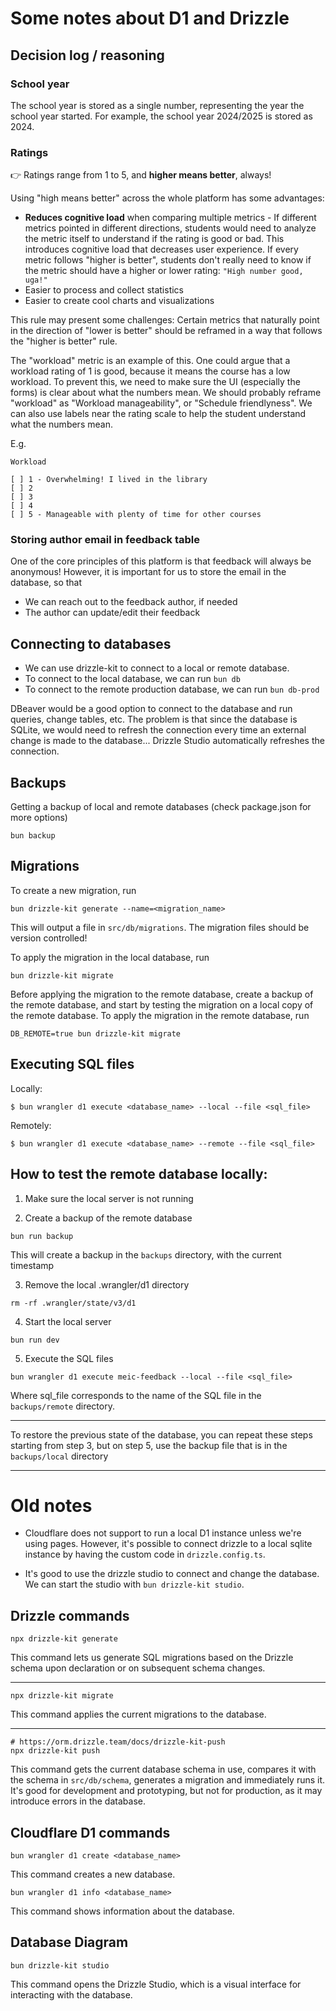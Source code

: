 # Some notes about D1 and Drizzle

## Decision log / reasoning

### School year

The school year is stored as a single number, representing the year the school year started.
For example, the school year 2024/2025 is stored as 2024.

### Ratings

👉 Ratings range from 1 to 5, and **higher means better**, always!

Using "high means better" across the whole platform has some advantages:
 - **Reduces cognitive load** when comparing multiple metrics -
  If different metrics pointed in different directions, students would need to analyze the metric itself to understand if the rating is good or bad.
  This introduces cognitive load that decreases user experience.
  If every metric follows "higher is better", students don't really need to know if the metric should have a higher or lower rating: `"High number good, uga!"`
 - Easier to process and collect statistics
 - Easier to create cool charts and visualizations

This rule may present some challenges:
Certain metrics that naturally point in the direction of "lower is better" should be reframed in a way that follows the "higher is better" rule.

The "workload" metric is an example of this.
One could argue that a workload rating of 1 is good, because it means the course has a low workload.
To prevent this, we need to make sure the UI (especially the forms) is clear about what the numbers mean.
We should probably reframe "workload" as "Workload manageability", or "Schedule friendlyness".
We can also use labels near the rating scale to help the student understand what the numbers mean.

E.g.

```
Workload

[ ] 1 - Overwhelming! I lived in the library
[ ] 2
[ ] 3
[ ] 4
[ ] 5 - Manageable with plenty of time for other courses
```


### Storing author email in feedback table

One of the core principles of this platform is that feedback will always be anonymous!
However, it is important for us to store the email in the database, so that
 - We can reach out to the feedback author, if needed
 - The author can update/edit their feedback


## Connecting to databases

- We can use drizzle-kit to connect to a local or remote database.
- To connect to the local database, we can run `bun db`
- To connect to the remote production database, we can run `bun db-prod`

DBeaver would be a good option to connect to the database and run queries, change tables, etc. The problem is that since the database is SQLite, we would need to refresh the connection every time an external change is made to the database... Drizzle Studio automatically refreshes the connection.

## Backups
Getting a backup of local and remote databases (check package.json for more options)
```
bun backup
```

## Migrations

To create a new migration, run

```
bun drizzle-kit generate --name=<migration_name>
```

This will output a file in `src/db/migrations`.
The migration files should be version controlled!

To apply the migration in the local database, run

```
bun drizzle-kit migrate
```

Before applying the migration to the remote database, create a backup of the remote database, and start by testing the migration on a local copy of the remote database.
To apply the migration in the remote database, run

```
DB_REMOTE=true bun drizzle-kit migrate
```

## Executing SQL files

Locally:
```
$ bun wrangler d1 execute <database_name> --local --file <sql_file>
```

Remotely:
```
$ bun wrangler d1 execute <database_name> --remote --file <sql_file>
```

## How to test the remote database locally:

1. Make sure the local server is not running

2. Create a backup of the remote database
```
bun run backup
```

This will create a backup in the `backups` directory, with the current timestamp

3. Remove the local .wrangler/d1 directory
```
rm -rf .wrangler/state/v3/d1
```

4. Start the local server
```
bun run dev
```

5. Execute the SQL files
```
bun wrangler d1 execute meic-feedback --local --file <sql_file>
```
Where sql_file corresponds to the name of the SQL file in the `backups/remote` directory.

---

To restore the previous state of the database, you can repeat these steps starting from step 3, but on step 5, use the backup file that is in the `backups/local` directory


---

# Old notes

- Cloudflare does not support to run a local D1 instance unless we're using pages.
  However, it's possible to connect drizzle to a local sqlite instance by having the custom code in `drizzle.config.ts`.

- It's good to use the drizzle studio to connect and change the database. We can start the studio with `bun drizzle-kit studio`.

## Drizzle commands

```
npx drizzle-kit generate
```

This command lets us generate SQL migrations based on the Drizzle schema upon declaration or on subsequent schema changes.

---

```
npx drizzle-kit migrate
```

This command applies the current migrations to the database.

---

```
# https://orm.drizzle.team/docs/drizzle-kit-push
npx drizzle-kit push
```

This command gets the current database schema in use, compares it with the schema in `src/db/schema`, generates a migration and immediately runs it. It's good for development and prototyping, but not for production, as it may introduce errors in the database.

## Cloudflare D1 commands

```
bun wrangler d1 create <database_name>
```

This command creates a new database.

```
bun wrangler d1 info <database_name>
```

This command shows information about the database.

## Database Diagram

```
bun drizzle-kit studio
```

This command opens the Drizzle Studio, which is a visual interface for interacting with the database.
